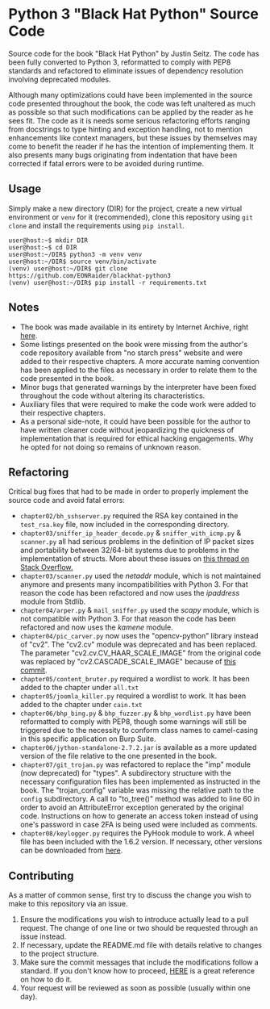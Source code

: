 # Python 3 "Black Hat Python" Source Code

Source code for the book "Black Hat Python" by Justin Seitz. The code has been fully converted to Python 3, reformatted to comply with PEP8 standards and refactored to eliminate issues of dependency resolution involving deprecated modules.

Although many optimizations could have been implemented in the source code
 presented
throughout the book, the code was left unaltered as much as possible so that
such modifications can be applied by the reader as he sees fit. The code as
it is needs some serious refactoring efforts ranging from docstrings to type
hinting and exception handling, not to mention enhancements like context
 managers, but these issues by themselves may come to benefit the reader if 
 he has the intention of implementing them. It also presents many bugs
 originating from indentation that have been corrected if fatal errors were 
 to be avoided during runtime.

## Usage
Simply make a new directory (DIR) for the project, create a new
 virtual environment or `venv` for it (recommended), clone this repository
  using `git clone` and install the requirements using `pip install`.

```
user@host:~$ mkdir DIR
user@host:~$ cd DIR
user@host:~/DIR$ python3 -m venv venv
user@host:~/DIR$ source venv/bin/activate
(venv) user@host:~/DIR$ git clone https://github.com/EONRaider/blackhat-python3
(venv) user@host:~/DIR$ pip install -r requirements.txt
```

## Notes
- The book was made available in its entirety by Internet Archive, right
 [here](https://archive.org/details/pdfy-rJnW-pPgiHK61dok/).
- Some listings presented on the book were missing from the author's code
 repository available from "no starch press" website and were
added to their respective chapters. A more accurate naming convention has
been applied to the files as necessary in order to relate them to the code
presented in the book.
- Minor bugs that generated warnings by the interpreter have been fixed
 throughout the code without altering its characteristics.
- Auxiliary files that were required to make the code work were added to their 
respective chapters.
- As a personal side-note, it could have been possible for the author
 to have written cleaner code without jeopardizing the quickness of
  implementation that is required for ethical hacking engagements. Why he
   opted for not doing so remains of unknown reason.

## Refactoring

Critical bug fixes that had to be made in order to properly implement the
 source code and avoid fatal errors:
- `chapter02/bh_sshserver.py` required the RSA key contained in the `test_rsa.key` file, now included in the corresponding directory.
- `chapter03/sniffer_ip_header_decode.py` & `sniffer_with_icmp.py` & `scanner.py` all had serious
 problems in the definition of IP packet sizes and portability between 32/64-bit 
 systems due to problems in the implementation of structs. More about these 
 issues on [this thread on Stack Overflow.](https://stackoverflow.com/questions/29306747/python-sniffing-from-black-hat-python-book#29307402)
- `chapter03/scanner.py` used the *netaddr* module, which is not
 maintained anymore and presents many incompatibilities with Python 3. 
 For that reason the code has been refactored and now uses the *ipaddress*
  module from Stdlib.
- `chapter04/arper.py` & `mail_sniffer.py` used the *scapy* module, which is
 not compatible with Python 3. For that reason the code has been refactored and 
 now uses the *kamene* module.
- `chapter04/pic_carver.py` now uses the "opencv-python" library instead of
"cv2". The "cv2.cv" module was deprecated and has been replaced. The parameter
"cv2.cv.CV_HAAR_SCALE_IMAGE" from the original code was replaced by 
"cv2.CASCADE_SCALE_IMAGE" because of [this commit](https://github.com/ragulin/face-recognition-server/commit/7b9773be352cbcd8a3aff50c7371f8aaf737bc5c).
- `chapter05/content_bruter.py` required a wordlist to work. It has been added
to the chapter under `all.txt`
- `chapter05/joomla_killer.py` required a wordlist to work. It has been added
to the chapter under `cain.txt`
- `chapter06/bhp_bing.py` & `bhp_fuzzer.py` & `bhp_wordlist.py` have been
 reformatted to comply with PEP8, though some warnings will still be
  triggered due to the necessity to conform class names to camel-casing in
   this specific application on Burp Suite.
- `chapter06/jython-standalone-2.7.2.jar` is available as a more updated
 version of the file relative to the one presented in the book.
- `chapter07/git_trojan.py` was refactored to replace the "imp" module (now
 deprecated) for "types". A subdirectory structure with the necessary
  configuration files has been implemented as instructed in the book. The
   "trojan_config" variable was missing the relative path to the `config` subdirectory. A call to "to_tree()" method was added to line 60 in order to
   avoid an AttributeError exception generated by the original code.
   Instructions on how to generate an access token
   instead of using one's password in case 2FA is being used were included as comments.
- `chapter08/keylogger.py` requires the PyHook module to work. A wheel file
 has been included with the 1.6.2 version. If necessary, other versions can
  be downloaded from [here](https://www.lfd.uci.edu/~gohlke/pythonlibs/#pyhook).

## Contributing

As a matter of common sense, first try to discuss the change you wish to make to
this repository via an issue.

1. Ensure the modifications you wish to introduce actually lead to a pull
request. The change of one line or two should be requested through an issue
 instead.
2. If necessary, update the README.md file with details relative to changes to
 the project structure.
3. Make sure the commit messages that include the modifications follow a
 standard. If you don't know how to proceed, [HERE](https://chris.beams.io/posts/git-commit/)
  is a great reference on how to do it.
4. Your request will be reviewed as soon as possible (usually within one day).


